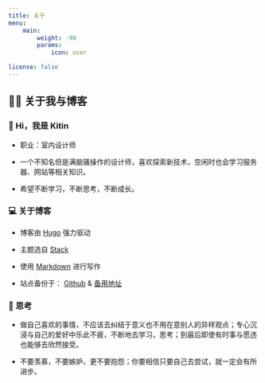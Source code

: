 ```yaml
---
title: 关于
menu:
    main: 
        weight: -90
        params:
            icon: user

license: false
---
```


## 🙋‍♂️ 关于我与博客

### 👋 Hi，我是 Kitin

- 职业：室内设计师

- 一个不知名但是满脑骚操作的设计师，喜欢探索新技术，空闲时也会学习服务器、网站等相关知识。

- 希望不断学习，不断思考，不断成长。

### 💻 关于博客

- 博客由 [Hugo](https://gohugo.io) 强力驱动

- 主题选自 [Stack](https://github.com/CaiJimmy/hugo-theme-stack)

- 使用 [Markdown](https://markdown.com.cn) 进行写作

- 站点备份于： [Github](https://github.com) & [备用地址](https://blog.kitin.cn)

### 🧠 思考

- 做自己喜欢的事情，不应该去纠结于意义也不用在意别人的异样观点；专心沉浸与自己的爱好中乐此不疲，不断地去学习，思考；到最后即使有时事与愿违也能够去欣然接受。

- 不要羡慕，不要嫉妒，更不要抱怨；你要相信只要自己去尝试，就一定会有所进步。